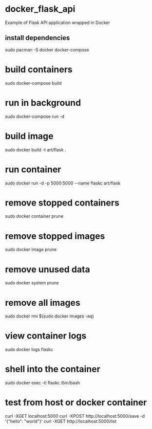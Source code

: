 # docker_flask_api
Example of Flask API application wrapped in Docker


## install dependencies
sudo pacman -S docker docker-compose

# build containers 
sudo docker-compose build

# run in background
sudo docker-compose run -d



# build image
sudo docker build -t art/flask .

# run container
sudo docker run -d -p 5000:5000 --name flaskc art/flask

# remove stopped containers
sudo docker container prune

# remove stopped images
sudo docker image prune

# remove unused data
sudo docker system prune

# remove all images
sudo docker rmi $(sudo docker images -aq)

# view container logs
sudo docker logs flaskc

# shell into the container
sudo docker exec -ti flaskc /bin/bash

    

# test from host or docker container
curl -XGET localhost:5000
curl -XPOST http://localhost:5000/save -d '{"hello": "world"}'
curl -XGET http://localhost:5000/list


